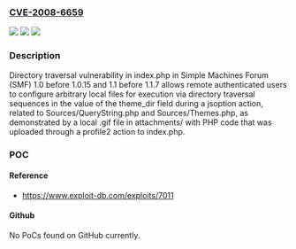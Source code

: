 ### [CVE-2008-6659](https://cve.mitre.org/cgi-bin/cvename.cgi?name=CVE-2008-6659)
![](https://img.shields.io/static/v1?label=Product&message=n%2Fa&color=blue)
![](https://img.shields.io/static/v1?label=Version&message=n%2Fa&color=blue)
![](https://img.shields.io/static/v1?label=Vulnerability&message=n%2Fa&color=brighgreen)

### Description

Directory traversal vulnerability in index.php in Simple Machines Forum (SMF) 1.0 before 1.0.15 and 1.1 before 1.1.7 allows remote authenticated users to configure arbitrary local files for execution via directory traversal sequences in the value of the theme_dir field during a jsoption action, related to Sources/QueryString.php and Sources/Themes.php, as demonstrated by a local .gif file in attachments/ with PHP code that was uploaded through a profile2 action to index.php.

### POC

#### Reference
- https://www.exploit-db.com/exploits/7011

#### Github
No PoCs found on GitHub currently.

